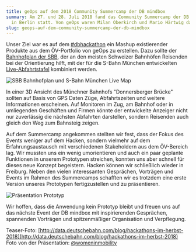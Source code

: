 ```yaml
---
title: geOps auf dem 2018 Community Summercamp der DB mindbox
summary: Am 27. und 28. Juli 2018 fand das Community Summercamp der DB mindbox
  in Berlin statt. Von geOps waren Milan Oberkirch und Mario Härtwig dabei.
slug: geops-auf-dem-community-summercamp-der-db-mindbox
---
```

Unser Ziel war es auf dem [#dbhackathon](https://dbmindbox.com/de/db-opendata-hackathons/hackathons/summercamp-2018/) ein Mashup existierender Produkte aus dem ÖV-Portfolio von geOps zu erstellen. Dazu sollte der [Bahnhofplan der SBB](/lösungen/bahnhofpläne), der an den meisten Schweizer Bahnhöfen Reisenden bei der Orientierung hilft, mit der für die S-Bahn München entwickelten [Live-Abfahrtstafel](/sbahnm-live) kombiniert werden.

![SBB Bahnhofplan und S-Bahn München Live Map](/images/blog/geops-auf-dem-community-summercamp-der-db-mindbox/iabp_tralis.png)

In einer 3D Ansicht des Münchner Bahnhofs "Donnersberger Brücke" sollten auf Basis von GPS Daten Züge, Abfahrtszeiten und weitere Informationen erscheinen. Auf Monitoren im Zug, am Bahnhof oder in umliegenden Geschäften und Firmen könnte der entwickelte Anzeiger nicht nur zuverlässig die nächsten Abfahrten darstellen, sondern Reisenden auch gleich den Weg zum Bahnsteig zeigen.

Auf dem Summercamp angekommen stellten wir fest, dass der Fokus des Events weniger auf dem Hacken, sondern vielmehr auf dem Erfahrungsaustausch mit verschiedenen Stakeholdern aus dem ÖV-Bereich lag. Wir mussten uns ein wenig umorientieren und auch ein paar geplante Funktionen in unserem Prototypen streichen, konnten uns aber schnell für dieses neue Konzept begeistern. Hacken können wir schließlich wieder in Freiburg. Neben den vielen interessanten Gesprächen, Vorträgen und Events im Rahmen des Summercamps schafften wir es trotzdem eine erste Version unseres Prototypen fertigzustellen und zu präsentieren.

![Präsentation Prototyp](/images/blog/geops-auf-dem-community-summercamp-der-db-mindbox/mario_db_hackathon_2018_0_0.jpg)

Wir hoffen, dass die Anwendung kein Prototyp bleibt und freuen uns auf das nächste Event der DB mindbox mit inspirierenden Gesprächen, spannenden Vorträgen und spitzenmäßiger Organisation und Verpflegung.

Teaser-Foto: [http://data.deutschebahn.com/blog/hackathons-im-herbst-2018](http://data.deutschebahn.com/blog/hackathons-im-herbst-2018)  
Foto von der Präsentation: [@womeninmobility](https://twitter.com/womeninmobility/status/1023211444077309953)